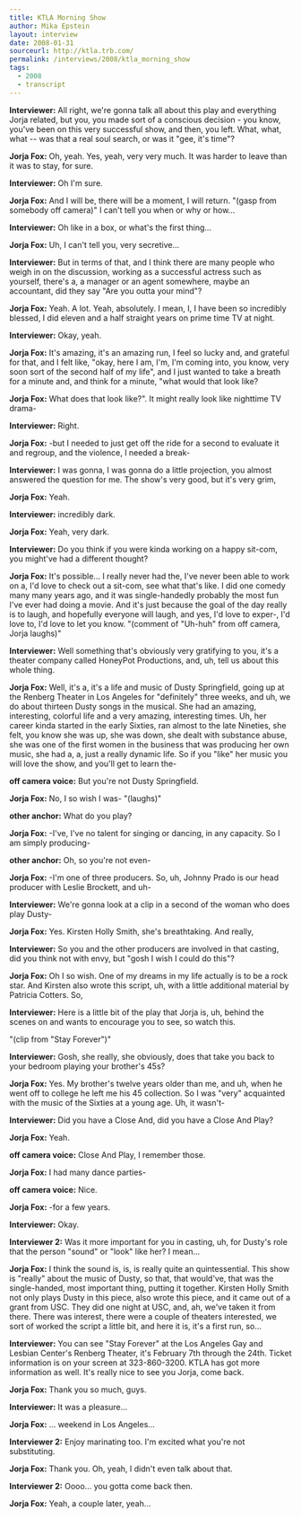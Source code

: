 ```yaml
---
title: KTLA Morning Show 
author: Mika Epstein
layout: interview
date: 2008-01-31
sourceurl: http://ktla.trb.com/
permalink: /interviews/2008/ktla_morning_show
tags:
  - 2008
  - transcript
---
```


**Interviewer:** All right, we're gonna talk all about this play and everything Jorja related, but you, you made sort of a conscious decision - you know, you've been on this very successful show, and then, you left. What, what, what -- was that a real soul search, or was it "gee, it's time"?

**Jorja Fox:** Oh, yeah. Yes, yeah, very very much. It was harder to leave than it was to stay, for sure.

**Interviewer:** Oh I'm sure.

**Jorja Fox:** And I will be, there will be a moment, I will return. "(gasp from somebody off camera)" I can't tell you when or why or how...

**Interviewer:** Oh like in a box, or what's the first thing...

**Jorja Fox:** Uh, I can't tell you, very secretive...

**Interviewer:** But in terms of that, and I think there are many people who weigh in on the discussion, working as a successful actress such as yourself, there's a, a manager or an agent somewhere, maybe an accountant, did they say "Are you outta your mind"?

**Jorja Fox:** Yeah. A lot. Yeah, absolutely. I mean, I, I have been so incredibly blessed, I did eleven and a half straight years on prime time TV at night.

**Interviewer:** Okay, yeah.

**Jorja Fox:** It's amazing, it's an amazing run, I feel so lucky and, and grateful for that, and I felt like, "okay, here I am, I'm, I'm coming into, you know, very soon sort of the second half of my life", and I just wanted to take a breath for a minute and, and think for a minute, "what would that look like?

**Jorja Fox:** What does that look like?". It might really look like nighttime TV drama-

**Interviewer:** Right.

**Jorja Fox:** -but I needed to just get off the ride for a second to evaluate it and regroup, and the violence, I needed a break-

**Interviewer:** I was gonna, I was gonna do a little projection, you almost answered the question for me. The show's very good, but it's very grim,

**Jorja Fox:** Yeah.

**Interviewer:** incredibly dark.

**Jorja Fox:** Yeah, very dark.

**Interviewer:** Do you think if you were kinda working on a happy sit-com, you might've had a different thought?

**Jorja Fox:** It's possible... I really never had the, I've never been able to work on a, I'd love to check out a sit-com, see what that's like. I did one comedy many many years ago, and it was single-handedly probably the most fun I've ever had doing a movie. And it's just because the goal of the day really is to laugh, and hopefully everyone will laugh, and yes, I'd love to exper-, I'd love to, I'd love to let you know. "(comment of "Uh-huh" from off camera, Jorja laughs)"

**Interviewer:** Well something that's obviously very gratifying to you, it's a theater company called HoneyPot Productions, and, uh, tell us about this whole thing.

**Jorja Fox:** Well, it's a, it's a life and music of Dusty Springfield, going up at the Renberg Theater in Los Angeles for "definitely" three weeks, and uh, we do about thirteen Dusty songs in the musical. She had an amazing, interesting, colorful life and a very amazing, interesting times. Uh, her career kinda started in the early Sixties, ran almost to the late Nineties, she felt, you know she was up, she was down, she dealt with substance abuse, she was one of the first women in the business that was producing her own music, she had a, a, just a really dynamic life. So if you "like" her music you will love the show, and you'll get to learn the-

**off camera voice:** But you're not Dusty Springfield.

**Jorja Fox:** No, I so wish I was- "(laughs)"

**other anchor:** What do you play?

**Jorja Fox:** -I've, I've no talent for singing or dancing, in any capacity. So I am simply producing-

**other anchor:** Oh, so you're not even-

**Jorja Fox:** -I'm one of three producers. So, uh, Johnny Prado is our head producer with Leslie Brockett, and uh-

**Interviewer:** We're gonna look at a clip in a second of the woman who does play Dusty-

**Jorja Fox:** Yes. Kirsten Holly Smith, she's breathtaking. And really,

**Interviewer:** So you and the other producers are involved in that casting, did you think not with envy, but "gosh I wish I could do this"?

**Jorja Fox:** Oh I so wish. One of my dreams in my life actually is to be a rock star. And Kirsten also wrote this script, uh, with a little additional material by Patricia Cotters. So,

**Interviewer:** Here is a little bit of the play that Jorja is, uh, behind the scenes on and wants to encourage you to see, so watch this.

"(clip from "Stay Forever")"

**Interviewer:** Gosh, she really, she obviously, does that take you back to your bedroom playing your brother's 45s?

**Jorja Fox:** Yes. My brother's twelve years older than me, and uh, when he went off to college he left me his 45 collection. So I was "very" acquainted with the music of the Sixties at a young age. Uh, it wasn't-

**Interviewer:** Did you have a Close And, did you have a Close And Play?

**Jorja Fox:** Yeah.

**off camera voice:** Close And Play, I remember those.

**Jorja Fox:** I had many dance parties-

**off camera voice:** Nice.

**Jorja Fox:** -for a few years.

**Interviewer:** Okay.

**Interviewer 2:** Was it more important for you in casting, uh, for Dusty's role that the person "sound" or "look" like her? I mean...

**Jorja Fox:** I think the sound is, is, is really quite an quintessential. This show is "really" about the music of Dusty, so that, that would've, that was the single-handed, most important thing, putting it together. Kirsten Holly Smith not only plays Dusty in this piece, also wrote this piece, and it came out of a grant from USC. They did one night at USC, and, ah, we've taken it from there. There was interest, there were a couple of theaters interested, we sort of worked the script a little bit, and here it is, it's a first run, so...

**Interviewer:** You can see "Stay Forever" at the Los Angeles Gay and Lesbian Center's Renberg Theater, it's February 7th through the 24th. Ticket information is on your screen at 323-860-3200. KTLA has got more information as well. It's really nice to see you Jorja, come back.

**Jorja Fox:** Thank you so much, guys.

**Interviewer:** It was a pleasure...

**Jorja Fox:** ... weekend in Los Angeles...

**Interviewer 2:** Enjoy marinating too. I'm excited what you're not substituting.

**Jorja Fox:** Thank you. Oh, yeah, I didn't even talk about that.

**Interviewer 2:** Oooo... you gotta come back then.

**Jorja Fox:** Yeah, a couple later, yeah...  